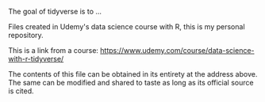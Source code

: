The goal of tidyverse is to ...

Files created in Udemy's data science course with R, this is my personal repository.

This is a link from a course: https://www.udemy.com/course/data-science-with-r-tidyverse/

The contents of this file can be obtained in its entirety at the address above. The same can be modified and shared to taste as long as its official source is cited.